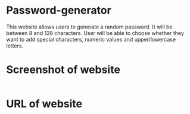 # Password-generator

This website allows users to generate a random password.
It will be between 8 and 128 characters.
User will be able to choose whether they want to add special characters, numeric values and upper/lowercase letters.

# Screenshot of website
<img scr="/Users/victormendizabal/Desktop/Screen Shot 2020-10-17 at 8.29.33 PM.png">

# URL of website
